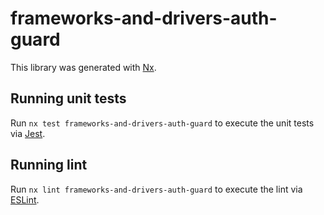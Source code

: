 # frameworks-and-drivers-auth-guard

This library was generated with [Nx](https://nx.dev).

## Running unit tests

Run `nx test frameworks-and-drivers-auth-guard` to execute the unit tests via [Jest](https://jestjs.io).

## Running lint

Run `nx lint frameworks-and-drivers-auth-guard` to execute the lint via [ESLint](https://eslint.org/).
